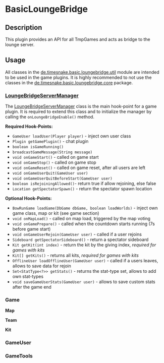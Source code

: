# BasicLoungeBridge

## Description

This plugin provides an API for all TmpGames and acts as bridge to the lounge server.

## Usage

All classes in the [de.timesnake.basic.loungebridge.util] module are intended to be used in the game plugins.
It is highly recommended to not use the classes in the [de.timesnake.basic.loungebridge.core] package.

### [LoungeBridgeServerManager]

The [LoungeBridgeServerManager] class is the main hook-point for a game plugin. It is required to extend this class and
to
initialize the manager by calling the `onLoungeBridgeEnable()` method.

**Required Hook-Points:**

- `GameUser loadUser(Player player)` - inject own user class
- `Plugin getGamePlugin()` - chat plugin
- `boolean isGameRunning()`
- `broadcastGameMessage(String message)`
- `void onGameStart()` - called on game start
- `void onGameStop()` - called on game stop
- `void onGameReset()` - called on game reset, after all users are left
- `void onGameUserQuit(GameUser user)`
- `void onGameUserQuitBeforeStart(GameUser user)`
- `boolean isRejoiningAllowed()`- return true if allow rejoining, else false
- `Location getSpectatorSpawn()` - return the spectator spawn location

**Optional Hook-Points:**

- `BowRunGame loadGame(DbGame dbGame, boolean loadWorlds)` - inject own game class, map or kit (see game section)
- `void onMapLoad()` - called on map load, triggered by the map voting
- `void onGamePrepare()` - called when the countdown starts running (7s before game start)
- `void onGameUserRejoin(GameUser user)` - called if a user rejoins
- `Sideboard getSpectatorSideboard()` - return a spectator sideboard
- `Kit getKit(int index)` - return the kit by the giving index, *required for games with kits*
- `Kit[] getKits()` - returns all kits, *required for games with kits*
- `OfflineUser loadOfflineUser(GameUser user)` - called if a users leaves, allows to save data for rejoin
- `Set<StatType<?>> getStats()` - returns the stat-type set, allows to add own stat-types
- `void saveGameUserStats(GameUser user)` - allows to save custom stats after the game end

### Game

**Map**

**Team**

**Kit**

### GameUser

### GameTools

[LoungeBridgeServerManager]: src/main/java/de/timesnake/basic/loungebridge/util/server/LoungeBridgeServerManager.java

[de.timesnake.basic.loungebridge.util]: src/main/java/de/timesnake/basic/loungebridge/util/

[de.timesnake.basic.loungebridge.core]: src/main/java/de/timesnake/basic/loungebridge/core/
